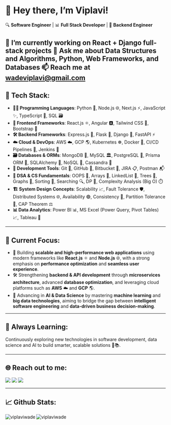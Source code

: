 # 👋 Hey there, I’m Viplavi!

🔍 **Software Engineer** | 📊 **Full Stack Developer** | 🚀 **Backend Engineer**

🔭 I’m currently working on **React + Django full-stack projects**
💬 Ask me about Data Structures and Algorithms, Python, Web Frameworks, and Databases
📫 Reach me at wadeviplavi@gmail.com
---

## 🧠 Tech Stack:

- **👨‍💻 Programming Languages**: Python 🐍, Node.js 🌐, Next.js ⚡, JavaScript ✨, TypeScript 🧬, SQL 🗃️
- **🎨 Frontend Frameworks**: React.js ⚛️, Angular 🅰️, Tailwind CSS 💨, Bootstrap 🎀
- **🛠️ Backend Frameworks**: Express.js 🚂, Flask 🍶, Django 🐍, FastAPI ⚡
- **☁️ Cloud & DevOps**: AWS ☁️, GCP 🌎, Kubernetes ☸️, Docker 🐳, CI/CD Pipelines 🔄, Jenkins 🧩
- **🗃️ Databases & ORMs**: MongoDB 🍃, MySQL 🏛️, PostgreSQL 🐘, Prisma ORM 🔧, SQLAlchemy 🧪, NoSQL 🧊, Cassandra 💠
- **🧰 Development Tools**: Git 🔧, GitHub 🐙, Bitbucket 📘, JIRA 📋, Postman 📬
- **🧠 DSA & CS Fundamentals**: OOPS 🔄, Arrays 🧮, LinkedList 🔗, Trees 🌳, Graphs 🔁, Sorting 🔢, Searching 🔍, DP 🧠, Complexity Analysis (Big O) ⏱️
- **🏗️ System Design Concepts**: Scalability 📈, Fault Tolerance 🛡️, Distributed Systems 🌐, Availability 🟢, Consistency 🧷, Partition Tolerance 🚧, CAP Theorem ⚖️
- **📊 Data Analytics**: Power BI 📊, MS Excel (Power Query, Pivot Tables) 📈, Tableau 🤖
---

## 🎯 Current Focus:

- 🚀 Building **scalable and high-performance web applications** using modern frameworks like **React.js** ⚛️ and **Node.js** 🌐, with a strong emphasis on **performance optimization** and **seamless user experience**.
- 🛠️ Strengthening **backend & API development** through **microservices architecture**, advanced **database optimization**, and leveraging cloud platforms such as **AWS** ☁️ and **GCP** 🌎.
- 🤖 Advancing in **AI & Data Science** by mastering **machine learning** and **big data technologies**, aiming to bridge the gap between **intelligent software engineering** and **data-driven business decision-making**.


---

## 🌱 Always Learning:
Continuously exploring new technologies in software development, data science and AI to build smarter, scalable solutions 🚀📚.

---

## 🌐 **Reach out to me:** ️
[<img src="https://img.shields.io/badge/LinkedIn-viplaviwade-informational?style=for-the-badge&labelColor=black&logo=linkedin&logoColor=0077b5&&color=0077b5"/>][linkedin]
[<img src="https://img.shields.io/badge/Gmail-wadeviplavi@gmail.com-informational?style=for-the-badge&labelColor=black&logoColor=d14836&logo=gmail&color=d14836"/>][gmail]
[<img src="https://img.shields.io/badge/Github-ViplaviWade-informational?style=for-the-badge&labelColor=black&logo=github&color=7d88e6"/>][github]

---
## 📈 **Github Stats:**
<img align="left" src="https://github-readme-stats.vercel.app/api?username=ViplaviWade&show_icons=true&locale=en" alt="viplaviwade" />

<img align="left" src="https://github-readme-stats.vercel.app/api/top-langs?username=ViplaviWade&show_icons=true&locale=en&layout=compact" alt="viplaviwade" />

<!-- Links of Definitions -->

[linkedin]:https://www.linkedin.com/in/viplaviwade/
[gmail]: mailto:wadeviplavi@gmail.com "Lets connect through email"
[github]: https://github.com/ViplaviWade/


<!--
**ViplaviWade/ViplaviWade** is a ✨ _special_ ✨ repository because its `README.md` (this file) appears on your GitHub profile.

Here are some ideas to get you started:

- 🔭 I’m currently working on ...
- 🌱 I’m currently learning ...
- 👯 I’m looking to collaborate on ...
- 🤔 I’m looking for help with ...
- 💬 Ask me about ...
- 📫 How to reach me: ...
- 😄 Pronouns: ...
- ⚡ Fun fact: ...
-->

